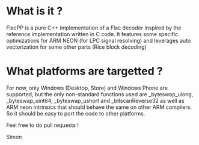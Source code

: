 # What is it ?
FlacPP is a pure C++ implementation of a Flac decoder inspired by the reference implementation written in C code.
It features some specific optimizations for ARM NEON (for LPC signal resolving) and leverages auto vectorization for some other parts (Rice block decoding)

# What platforms are targetted ?
For now, only Windows (Desktop, Store) and Windows Phone are supported, but the only non-standard functions used are _byteswap_ulong, _byteswap_uint64, _byteswap_ushort and _bitscanReverse32 as well as ARM neon intrinsics that should behave the same on other ARM compilers.
So it should be easy to port the code to other platforms.

Feel free to do pull requests !

Simon
